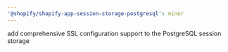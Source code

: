 ```yaml
---
'@shopify/shopify-app-session-storage-postgresql': minor
---
```


add comprehensive SSL configuration support to the PostgreSQL session storage
